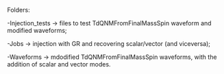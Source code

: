 Folders:

-Injection_tests -> files to test TdQNMFromFinalMassSpin waveform and modified waveforms;

-Jobs -> injection with GR and recovering scalar/vector (and viceversa);

-Waveforms -> mdodified TdQNMFromFinalMassSpin waveforms, with the addition of scalar and vector modes.

